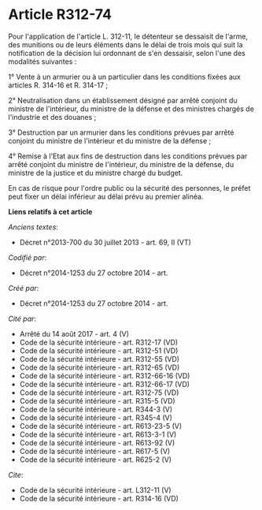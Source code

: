 # Article R312-74

Pour l'application de l'article L. 312-11, le détenteur se dessaisit de l'arme, des munitions ou de leurs éléments dans le
délai de trois mois qui suit la notification de la décision lui ordonnant de s'en dessaisir, selon l'une des modalités
suivantes : 

1° Vente à un armurier ou à un particulier dans les conditions fixées aux articles R. 314-16 et R. 314-17 ; 

2° Neutralisation dans un établissement désigné par arrêté conjoint du ministre de l'intérieur, du ministre de la défense et
des ministres chargés de l'industrie et des douanes ; 

3° Destruction par un armurier dans les conditions prévues par arrêté conjoint du ministre de l'intérieur et du ministre de
la défense ; 

4° Remise à l'Etat aux fins de destruction dans les conditions prévues par arrêté conjoint du ministre de l'intérieur, du
ministre de la défense, du ministre de la justice et du ministre chargé du budget. 

En cas de risque pour l'ordre public ou la sécurité des personnes, le préfet peut fixer un délai inférieur au délai prévu au
premier alinéa.

**Liens relatifs à cet article**

_Anciens textes_:

  - Décret n°2013-700 du 30 juillet 2013 - art. 69, II (VT)

_Codifié par_:

  - Décret n°2014-1253 du 27 octobre 2014 - art.

_Créé par_:

  - Décret n°2014-1253 du 27 octobre 2014 - art.

_Cité par_:

  - Arrêté du 14 août 2017 - art. 4 (V)
  - Code de la sécurité intérieure - art. R312-17 (VD)
  - Code de la sécurité intérieure - art. R312-51 (VD)
  - Code de la sécurité intérieure - art. R312-55 (VD)
  - Code de la sécurité intérieure - art. R312-65 (VD)
  - Code de la sécurité intérieure - art. R312-66-16 (VD)
  - Code de la sécurité intérieure - art. R312-66-17 (VD)
  - Code de la sécurité intérieure - art. R312-75 (VD)
  - Code de la sécurité intérieure - art. R315-5 (VD)
  - Code de la sécurité intérieure - art. R344-3 (V)
  - Code de la sécurité intérieure - art. R345-4 (V)
  - Code de la sécurité intérieure - art. R613-23-5 (V)
  - Code de la sécurité intérieure - art. R613-3-1 (V)
  - Code de la sécurité intérieure - art. R613-92 (V)
  - Code de la sécurité intérieure - art. R617-5 (V)
  - Code de la sécurité intérieure - art. R625-2 (V)

_Cite_:

  - Code de la sécurité intérieure - art. L312-11 (V)
  - Code de la sécurité intérieure - art. R314-16 (VD)
